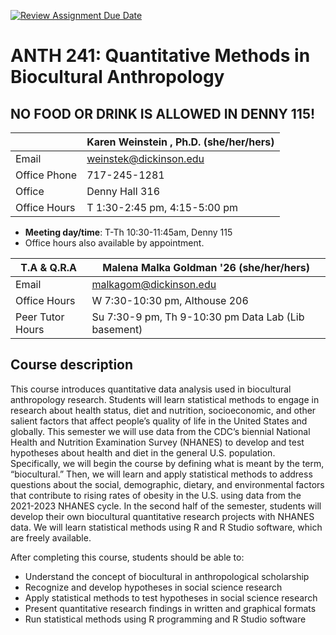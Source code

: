 [![Review Assignment Due Date](https://classroom.github.com/assets/deadline-readme-button-22041afd0340ce965d47ae6ef1cefeee28c7c493a6346c4f15d667ab976d596c.svg)](https://classroom.github.com/a/LMW5jAv5)
# ANTH 241: Quantitative Methods in Biocultural Anthropology #

## NO FOOD OR DRINK IS ALLOWED IN DENNY 115!

|  | Karen Weinstein , Ph.D. (she/her/hers) |
|--------------|--------------------------------------------------------------|
| Email | [weinstek@dickinson.edu](mailto:weinstek@dickinson.edu) |
| Office Phone | 717-245-1281 |
| Office | Denny Hall 316 |
| Office Hours | T 1:30-2:45 pm, 4:15-5:00 pm|

* **Meeting day/time**: T-Th 10:30-11:45am, Denny 115
* Office hours also available by appointment.

| T.A & Q.R.A | Malena Malka Goldman '26 (she/her/hers) |
|--------------|--------------------------------------------------------------|
| Email | [malkagom@dickinson.edu](mailto:malkagom@dickinson.edu) |
| Office Hours | W 7:30-10:30 pm, Althouse 206|
| Peer Tutor Hours | Su 7:30-9 pm, Th 9-10:30 pm Data Lab (Lib basement)|

## Course description ##

This course introduces quantitative data analysis used in biocultural
anthropology research. Students will learn statistical methods to engage in research about
health status, diet and nutrition, socioeconomic, and other salient factors that affect
people’s quality of life in the United States and globally.
This semester we will use data from the CDC’s biennial National Health and Nutrition
Examination Survey (NHANES) to develop and test hypotheses about health and diet in the
general U.S. population. Specifically, we will begin the course by defining what is meant by
the term, “biocultural.” Then, we will learn and apply statistical methods to address
questions about the social, demographic, dietary, and environmental factors that
contribute to rising rates of obesity in the U.S. using data from the 2021-2023 NHANES
cycle. In the second half of the semester, students will develop their own biocultural
quantitative research projects with NHANES data. We will learn statistical methods using R
and R Studio software, which are freely available.

After completing this course, students should be able to:
* Understand the concept of biocultural in anthropological scholarship
* Recognize and develop hypotheses in social science research
* Apply statistical methods to test hypotheses in social science research
* Present quantitative research findings in written and graphical formats
* Run statistical methods using R programming and R Studio software


